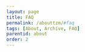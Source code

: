 ```yaml
---
layout: page
title: FAQ
permalink: /abouttzm/#faq
tags: [About, Archive, FAQ]
parentid: about
order: 2
---
```

